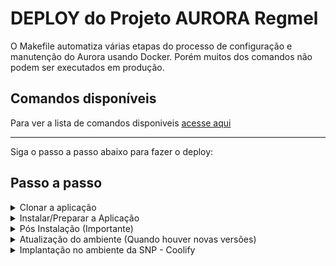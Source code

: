 # DEPLOY do Projeto AURORA Regmel

O Makefile automatiza várias etapas do processo de configuração e manutenção do Aurora usando Docker. Porém muitos dos comandos não podem ser executados em produção.


## Comandos disponíveis

Para ver a lista de comandos disponiveis [acesse aqui](./COMMANDS.md)

---

Siga o passo a passo abaixo para fazer o deploy:

## Passo a passo

<details>
<summary>Clonar a aplicação</summary>

### `clone`

Faça o clone da aplicação

```shell
git clone https://github.com/ecossistema-aurora/regmel
```

ou 

```shell
git clone git@github.com:ecossistema-aurora/regmel.git
```

### `branch`

O branch da produção deverá ser o `production`

```shell
git checkout production
```

</details>



<details>
<summary>Instalar/Preparar a Aplicação</summary>

### `env`

Copie o arquivo `.env.example`, o novo arquivo terá as configurações de acesso a aplicação, servidor de email, e tipo de ambiente

```shell
cp .env.example .env
```

### `setup`

O primeiro a se fazer em um ambiente de deploy é garantir algumas permissões, para isso basta executar:

```shell
make permissions
```

Precisamos agora criar os bancos de dados, tabelas, dados, instalar dependências e tudo o mais, para isso basta executar:

```shell
make setup
```

### `regmel`

Para a aplicação REGMEL há um comando que cria um conjunto de dados necessários para o processo de cadastro dos Municipios e Empresas, basta executar:

```shell
make demo-regmel
```

Esse comando gerará um usuário padrão administrador para o sistema

<table>
  <tr>
    <th>Email</th>
    <th>Senha</th>
  </tr>
  <tbody>
    <tr>
      <td>admin@regmel.com</td>
      <td>Aurora@2024</td>
    </tr>
  </tbody>
</table>

</details>


<details>
<summary>Pós Instalação (Importante)</summary>

### `env`

Após a instalação precisamos configurar o arquivo `.env`:

- **linha 18:** Alterar para `APP_ENV=prod`
- **linha 55:** Configurar conforme o serviço de email
- **linha 59:** Configurar o endereço de email

</details>

<details>
<summary>Atualização do ambiente (Quando houver novas versões)</summary>

### `pull`

Atualizar o branch
```shell
git pull origin production
```

### `banco de dados`

Atualizar o banco de dados (tabelas)
```shell
make migrate_database
```

### `assets`

Compilar o CSS/Javascript
```shell
make compile_frontend
```
</details>

<details>
<summary>Implantação no ambiente da SNP - Coolify</summary>

### `up`

Após apontar o repositório para a branch main utilizando o docker compose como start da aplicação deve-se entrar no terminal do container php e executar os seguintes comandos
```shell
cd docker
./setup-inicial.sh
```
Ao final deste processos deve ser possível logar na plataforma com o seguinte usuário:

<table>
  <tr>
    <th>Email</th>
    <th>Senha</th>
  </tr>
  <tbody>
    <tr>
      <td>admin@regmel.com</td>
      <td>Aurora@2024</td>
    </tr>
  </tbody>
</table>
</details>